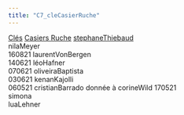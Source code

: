 ```yaml
---
title: "C7_cleCasierRuche"
---
```


[Clés](notes/equipements/cles/C_Clés.md) [Casiers Ruche](notes/equipements/consommables/C_CasierRuche.md) [stephaneThiebaud](notes/utilisateurs/beneficiaires/stephaneThiebaud.md)\
nilaMeyer\
160821 laurentVonBergen\
140621 léoHafner\
070621 oliveiraBaptista\
030621 kenanKajolli\
060521 cristianBarrado donnée à corineWild 170521\
simona\
luaLehner